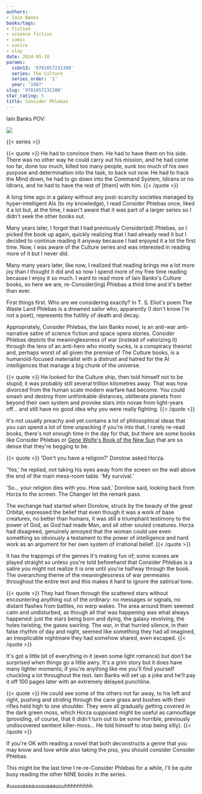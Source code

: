 ```yaml
---
authors:
- Iain Banks
books/tags:
- fiction
- science fiction
- comic
- satire
- slay
date: 2024-05-10
params:
  isbn13: '9781857231380'
  series: The Culture
  series_order: '1'
  year: '1987'
slug: '9781857231380'
star_rating: 5
title: Consider Phlebas
---
```


Iain Banks POV:

![](peaked)

<!--more-->

{{< series >}}

{{< quote >}}
He had to convince them. He had to have them on his side. There was no other way he could carry out his mission, and he had come too far, done too much, killed too many people, sunk too much of his own purpose and determination into the task, to back out now. He had to track the Mind down, he had to go down into the Command System, Idirans or no Idirans, and he had to have the rest of [them] with him.
{{< /quote >}}

A long time ago in a galaxy without any post-scarcity societies managed by hyper-intelligent AIs (to my knowledge), I read Consider Phlebas once, liked it a lot but, at the time, I wasn't aware that it was part of a larger series so I didn't seek the other books out.

Many years later, I forgot that I had previously Consider(ed) Phlebas, so I picked the book up again, quickly realizing that I had already read it but I decided to continue reading it anyway because I had enjoyed it a lot the first time. Now, I was aware of the Culture series and was interested in reading more of it but I never did.

Many many years later, like now, I realized that reading brings me a lot more joy than I thought it did and so now I spend more of my free time reading because I enjoy it so much. I want to read more of Iain Banks's Culture books, so here we are, re-Consider(ing) Phlebas a third time and it's better than ever.

First things first. Who are we considering exactly? In T. S. Eliot's poem The Waste Land Phlebas is a drowned sailor who, apparently (I don't know I'm not a poet), represents the futility of death and decay.

Appropriately, Consider Phlebas, the Iain Banks novel, is an anti-war anti-narrative satire of science fiction and space opera stories. Consider Phlebas depicts the meaninglessness of war (instead of valorizing it) through the lens of an anti-hero who mostly sucks, is a conspiracy theorist and, perhaps worst of all given the premise of The Culture books, is a humanoid-focused materialist with a distrust and hatred for the AI intelligences that manage a big chunk of the universe.

{{< quote >}}
He looked for the Culture ship, then told himself not to be stupid; it was probably still several trillion kilometres away. That was how divorced from the human scale modern warfare had become. You could smash and destroy from unthinkable distances, obliterate planets from beyond their own system and provoke stars into novae from light-years off... and still have no good idea why you were really fighting.
{{< /quote >}}

It's not usually preachy and yet contains a lot of philosophical ideas that you can spend a lot of time unpacking if you're into that. I rarely re-read books, there's not enough time in the day for that, but there are some books like Consider Phlebas or [Gene Wolfe's Book of the New Sun](/books/9781250781253) that are so dense that they're begging to be.

{{< quote >}}
'Don't you have a religion?' Dorolow asked Horza.

'Yes,' he replied, not taking his eyes away from the screen on the wall above the end of the main mess-room table. 'My survival.'

'So... your religion dies with you. How sad,' Dorolow said, looking back from Horza to the screen. The Changer let the remark pass.

The exchange had started when Dorolow, struck by the beauty of the great Orbital, expressed the belief that even though it was a work of base creatures, no better than humans, it was still a triumphant testimony to the power of God, as God had made Man, and all other souled creatures. Horza had disagreed, genuinely annoyed that the woman could use even something so obviously a testament to the power of intelligence and hard work as an argument for her own system of irrational belief.
{{< /quote >}}

It has the trappings of the genres it's making fun of; some scenes are played straight so unless you're told beforehand that Consider Phlebas is a satire you might not realize it is one until you're halfway through the book. The overarching theme of the meaninglessness of war permeates throughout the entire text and this makes it hard to ignore the satirical tone.

{{< quote >}}
They had flown through the scattered stars without encountering anything out of the ordinary: no messages or signals, no distant flashes from battles, no warp wakes. The area around them seemed calm and undisturbed, as though all that was happening was what always happened: just the stars being born and dying, the galaxy revolving, the holes twisting, the gases swirling. The war, in that hurried silence, in their false rhythm of day and night, seemed like something they had all imagined, an inexplicable nightmare they had somehow shared, even escaped.
{{< /quote >}}

It's got a little bit of everything in it (even some light romance) but don't be surprised when things go a little awry. It's a grim story but it does have many lighter moments; if you're anything like me you'll find yourself chuckling a lot throughout the text. Iain Banks will set up a joke and he'll pay it off 100 pages later with an extremely delayed punchline.

{{< quote >}}
He could see some of the others not far away, to his left and right, pushing and striding through the cane grass and bushes with their rifles held high to one shoulder. They were all gradually getting covered in the dark green moss, which Horza supposed might be useful as camouflage (providing, of course, that it didn't turn out to be some horrible, previously undiscovered sentient killer-moss... He told himself to stop being silly).
{{< /quote >}}

If you're OK with reading a novel that both deconstructs a genre that you may know and love while also taking the piss, you should consider Consider Phlebas.

This might be the last time I re-re-Consider Phlebas for a while, I'll be quite busy reading the other NINE books in the series.

Auuuuasaauuuuaaauuuhhhhhhhhh